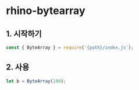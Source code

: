 # rhino-bytearray

## 1. 시작하기
```javascript
const { ByteArray } = require('{path}/index.js');
```

## 2. 사용
```javascript
let b = ByteArray(100);
```
